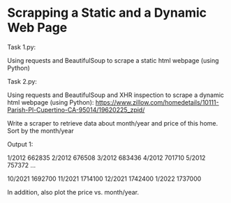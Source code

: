 # Scrapping a Static and a Dynamic Web Page
Task 1.py:

Using requests and BeautifulSoup to scrape a static html webpage (using Python)

Task 2.py:

Using requests and BeautifulSoup and XHR inspection to scrape a dynamic html webpage (using Python):
https://www.zillow.com/homedetails/10111-Parish-Pl-Cupertino-CA-95014/19620225_zpid/
 

Write a scraper to retrieve data about month/year and price of this home. Sort by the month/year

Output 1:

1/2012	662835
2/2012	676508
3/2012	683436
4/2012	701710
5/2012	757372
…

10/2021	1692700
11/2021	1714100
12/2021	1742400
1/2022	1737000

In addition, also plot the price vs. month/year.

